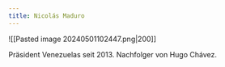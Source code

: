 ```yaml
---
title: Nicolás Maduro
---
```

![[Pasted image 20240501102447.png|200]]

Präsident Venezuelas seit 2013. Nachfolger von Hugo Chávez.

